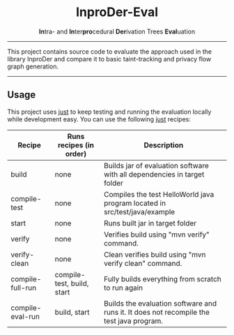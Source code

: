 <h1 align="center">InproDer-Eval</h1>
<div align="center">
    <strong>In</strong>tra- and <strong>In</strong>ter<strong>pro</strong>cedural <strong>Der</strong>ivation Trees <strong>Eval</strong>uation
</div>

---

This project contains source code to evaluate the approach used in the library InproDer and compare it to basic taint-tracking and privacy flow graph generation.

---
## Usage
This project uses [just](http://just.systems) to keep testing and running the evaluation locally while development easy.
You can use the following [just](http://just.systems) recipes:

| Recipe           | Runs recipes (in order)    | Description                                                                              |
|------------------|----------------------------|------------------------------------------------------------------------------------------|
| build            | none                       | Builds jar of evaluation software with all dependencies in target folder                 |
| compile-test     | none                       | Compiles the test HelloWorld java program located in src/test/java/example               |
| start            | none                       | Runs built jar in target folder                                                          |
| verify           | none                       | Verifies build using "mvn verify" command.                                               |
| verify-clean     | none                       | Clean verifies build using "mvn verify clean" command.                                   |
| compile-full-run | compile-test, build, start | Fully builds everything from scratch to run again                                        |
| compile-eval-run | build, start               | Builds the evaluation software and runs it. It does not recompile the test java program. |

